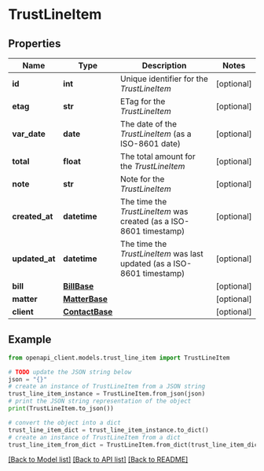 # TrustLineItem


## Properties

Name | Type | Description | Notes
------------ | ------------- | ------------- | -------------
**id** | **int** | Unique identifier for the *TrustLineItem* | [optional] 
**etag** | **str** | ETag for the *TrustLineItem* | [optional] 
**var_date** | **date** | The date of the *TrustLineItem* (as a ISO-8601 date) | [optional] 
**total** | **float** | The total amount for the *TrustLineItem* | [optional] 
**note** | **str** | Note for the *TrustLineItem* | [optional] 
**created_at** | **datetime** | The time the *TrustLineItem* was created (as a ISO-8601 timestamp) | [optional] 
**updated_at** | **datetime** | The time the *TrustLineItem* was last updated (as a ISO-8601 timestamp) | [optional] 
**bill** | [**BillBase**](BillBase.md) |  | [optional] 
**matter** | [**MatterBase**](MatterBase.md) |  | [optional] 
**client** | [**ContactBase**](ContactBase.md) |  | [optional] 

## Example

```python
from openapi_client.models.trust_line_item import TrustLineItem

# TODO update the JSON string below
json = "{}"
# create an instance of TrustLineItem from a JSON string
trust_line_item_instance = TrustLineItem.from_json(json)
# print the JSON string representation of the object
print(TrustLineItem.to_json())

# convert the object into a dict
trust_line_item_dict = trust_line_item_instance.to_dict()
# create an instance of TrustLineItem from a dict
trust_line_item_from_dict = TrustLineItem.from_dict(trust_line_item_dict)
```
[[Back to Model list]](../README.md#documentation-for-models) [[Back to API list]](../README.md#documentation-for-api-endpoints) [[Back to README]](../README.md)


